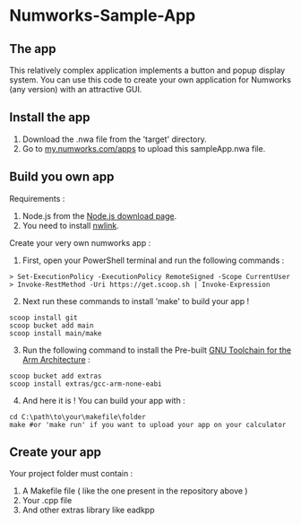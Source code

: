 # Numworks-Sample-App
## The app
This relatively complex application implements a button and popup display system. You can use this code to create your own application for Numworks (any version) with an attractive GUI.

## Install the app
1. Download the .nwa file from the 'target' directory.
2. Go to [my.numworks.com/apps](https://my.numworks.com/apps) to upload this sampleApp.nwa file.

## Build you own app
Requirements :
1. Node.js from the [Node.js download page](https://nodejs.org/en/download/).
2. You need to install [nwlink](https://www.npmjs.com/package/nwlink).

Create your very own numworks app :

1. First, open your PowerShell terminal and run the following commands :
```shell
> Set-ExecutionPolicy -ExecutionPolicy RemoteSigned -Scope CurrentUser
> Invoke-RestMethod -Uri https://get.scoop.sh | Invoke-Expression
```
2. Next run these commands to install 'make' to build your app !
```shell
scoop install git
scoop bucket add main
scoop install main/make
```
3. Run the following command to install the Pre-built [GNU Toolchain for the Arm Architecture](https://scoop.sh/#/apps?q=gcc-arm-none-eabi) :
```shell
scoop bucket add extras
scoop install extras/gcc-arm-none-eabi
```
4. And here it is ! You can build your app with :
```shell
cd C:\path\to\your\makefile\folder
make #or 'make run' if you want to upload your app on your calculator
```

## Create your app
Your project folder must contain :
1. A Makefile file ( like the one present in the repository above )
2. Your .cpp file
3. And other extras library like eadkpp
